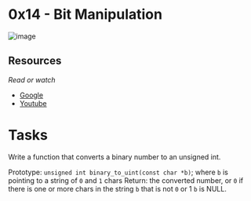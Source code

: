 # 0x14 - Bit Manipulation
![image](https://user-images.githubusercontent.com/122832232/230629209-9497bb95-e53b-4a6e-a7d3-ba6719d2ac2a.png)

## Resources
*Read or watch*

* [Google](https://www.programiz.com/c-programming/bitwise-operators)
* [Youtube](https://www.youtube.com/results?search_query=0x14.+c+-+bit+manipulation)

# Tasks
Write a function that converts a binary number to an unsigned int.

Prototype: `unsigned int binary_to_uint(const char *b)`;
where `b` is pointing to a string of `0` and `1` chars
Return: the converted number, or `0` if
there is one or more chars in the string `b` that is not `0` or 1
`b` is NULL.
